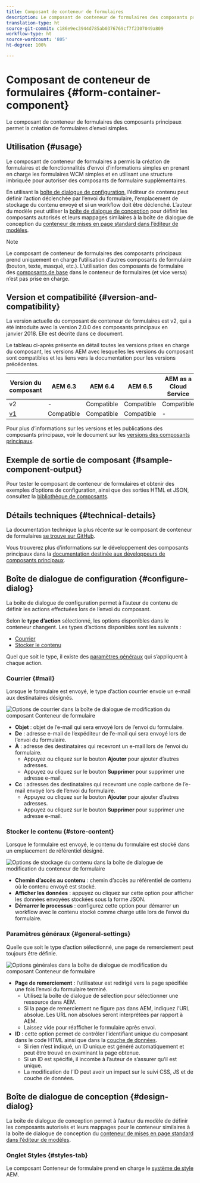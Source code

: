 ```yaml
---
title: Composant de conteneur de formulaires
description: Le composant de conteneur de formulaires des composants principaux permet la création de formulaires d’envoi simples.
translation-type: ht
source-git-commit: c186e9ec3944d785ab0376769cf7f2307049a809
workflow-type: ht
source-wordcount: '805'
ht-degree: 100%

---
```



# Composant de conteneur de formulaires {#form-container-component}

Le composant de conteneur de formulaires des composants principaux permet la création de formulaires d’envoi simples.

## Utilisation {#usage}

Le composant de conteneur de formulaires a permis la création de formulaires et de fonctionnalités d’envoi d’informations simples en prenant en charge les formulaires WCM simples et en utilisant une structure imbriquée pour autoriser des composants de formulaire supplémentaires.

En utilisant la [boîte de dialogue de configuration](#configure-dialog), l’éditeur de contenu peut définir l’action déclenchée par l’envoi du formulaire, l’emplacement de stockage du contenu envoyé et si un workflow doit être déclenché. L’auteur du modèle peut utiliser la [boîte de dialogue de conception](#design-dialog) pour définir les composants autorisés et leurs mappages similaires à la boîte de dialogue de conception du [conteneur de mises en page standard dans l’éditeur de modèles](https://docs.adobe.com/content/help/fr-FR/experience-manager-cloud-service/sites/authoring/features/templates.html).

>[!NOTE]
>
>Le composant de conteneur de formulaires des composants principaux prend uniquement en charge l’utilisation d’autres composants de formulaire (bouton, texte, masqué, etc.). L’utilisation des composants de formulaire des [composants de base](https://docs.adobe.com/content/help/en/experience-manager-65/authoring/siteandpage/default-components-foundation.html) dans le conteneur de formulaires (et vice versa) n’est pas prise en charge.

## Version et compatibilité {#version-and-compatibility}

La version actuelle du composant de conteneur de formulaires est v2, qui a été introduite avec la version 2.0.0 des composants principaux en janvier 2018. Elle est décrite dans ce document.

Le tableau ci-après présente en détail toutes les versions prises en charge du composant, les versions AEM avec lesquelles les versions du composant sont compatibles et les liens vers la documentation pour les versions précédentes.

| Version du composant | AEM 6.3 | AEM 6.4 | AEM 6.5 | AEM as a Cloud Service |
|--- |--- |--- |--- |---|
| v2 | - | Compatible | Compatible | Compatible |
| [v1](/help/components/v1/form-container-v1.md) | Compatible | Compatible | Compatible | - |

Pour plus d’informations sur les versions et les publications des composants principaux, voir le document sur les [versions des composants principaux](/help/versions.md).

## Exemple de sortie de composant {#sample-component-output}

Pour tester le composant de conteneur de formulaires et obtenir des exemples d’options de configuration, ainsi que des sorties HTML et JSON, consultez la [bibliothèque de composants](https://adobe.com/go/aem_cmp_library_form_container).

## Détails techniques {#technical-details}

La documentation technique la plus récente sur le composant de conteneur de formulaires [se trouve sur GitHub](https://adobe.com/go/aem_cmp_tech_form_container_v2).

Vous trouverez plus d’informations sur le développement des composants principaux dans la [documentation destinée aux développeurs de composants principaux](/help/developing/overview.md).

## Boîte de dialogue de configuration {#configure-dialog}

La boîte de dialogue de configuration permet à l’auteur de contenu de définir les actions effectuées lors de l’envoi du composant.

Selon le **type d’action** sélectionné, les options disponibles dans le conteneur changent. Les types d’actions disponibles sont les suivants :

* [Courrier](#mail)
* [Stocker le contenu](#store-content)

Quel que soit le type, il existe des [paramètres généraux](#general-settings) qui s’appliquent à chaque action.

### Courrier {#mail}

Lorsque le formulaire est envoyé, le type d’action courrier envoie un e-mail aux destinataires désignés.

![Options de courrier dans la boîte de dialogue de modification du composant Conteneur de formulaire](/help/assets/form-container-edit-mail.png)

* **Objet** : objet de l’e-mail qui sera envoyé lors de l’envoi du formulaire.
* **De** : adresse e-mail de l’expéditeur de l’e-mail qui sera envoyé lors de l’envoi du formulaire.
* **À** : adresse des destinataires qui recevront un e-mail lors de l’envoi du formulaire.
   * Appuyez ou cliquez sur le bouton **Ajouter** pour ajouter d’autres adresses.
   * Appuyez ou cliquez sur le bouton **Supprimer** pour supprimer une adresse e-mail.
* **Cc** : adresses des destinataires qui recevront une copie carbone de l’e-mail envoyé lors de l’envoi du formulaire.
   * Appuyez ou cliquez sur le bouton **Ajouter** pour ajouter d’autres adresses.
   * Appuyez ou cliquez sur le bouton **Supprimer** pour supprimer une adresse e-mail.

### Stocker le contenu {#store-content}

Lorsque le formulaire est envoyé, le contenu du formulaire est stocké dans un emplacement de référentiel désigné.

![Options de stockage du contenu dans la boîte de dialogue de modification du conteneur de formulaire](/help/assets/form-container-edit-store.png)

* **Chemin d’accès au contenu** : chemin d’accès au référentiel de contenu où le contenu envoyé est stocké.
* **Afficher les données** : appuyez ou cliquez sur cette option pour afficher les données envoyées stockées sous la forme JSON.
* **Démarrer le processus** : configurez cette option pour démarrer un workflow avec le contenu stocké comme charge utile lors de l’envoi du formulaire.

### Paramètres généraux {#general-settings}

Quelle que soit le type d’action sélectionné, une page de remerciement peut toujours être définie.

![Options générales dans la boîte de dialogue de modification du composant Conteneur de formulaire](/help/assets/form-container-edit-general.png)

* **Page de remerciement** : l’utilisateur est redirigé vers la page spécifiée une fois l’envoi du formulaire terminé.
   * Utilisez la boîte de dialogue de sélection pour sélectionner une ressource dans AEM.
   * Si la page de remerciement ne figure pas dans AEM, indiquez l’URL absolue. Les URL non absolues seront interprétées par rapport à AEM.
   * Laissez vide pour réafficher le formulaire après envoi.
* **ID** : cette option permet de contrôler l’identifiant unique du composant dans le code HTML ainsi que dans la [couche de données](/help/developing/data-layer/overview.md).
   * Si rien n’est indiqué, un ID unique est généré automatiquement et peut être trouvé en examinant la page obtenue.
   * Si un ID est spécifié, il incombe à l’auteur de s’assurer qu’il est unique.
   * La modification de l’ID peut avoir un impact sur le suivi CSS, JS et de couche de données.

## Boîte de dialogue de conception {#design-dialog}

La boîte de dialogue de conception permet à l’auteur du modèle de définir les composants autorisés et leurs mappages pour le conteneur similaires à la boîte de dialogue de conception du [conteneur de mises en page standard dans l’éditeur de modèles](https://docs.adobe.com/content/help/fr-FR/experience-manager-cloud-service/sites/authoring/features/templates.html).

### Onglet Styles {#styles-tab}

Le composant Conteneur de formulaire prend en charge le [système de style](/help/get-started/authoring.md#component-styling) AEM.

